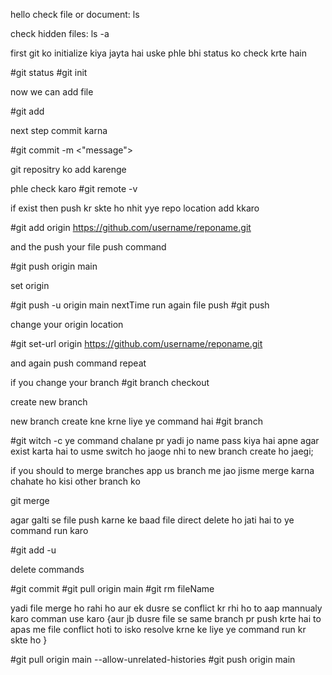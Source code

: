 hello
check file or document:   ls

check hidden files:    ls -a

first git ko initialize kiya jayta hai uske phle bhi status ko check krte hain 
 
 #git status
  #git init

  now we can add file

  #git add <file name>

  next step commit karna 

  #git commit -m <"message">

  git repositry ko add karenge 

  phle check karo 
  #git remote -v

  if exist then push kr skte ho nhit yye repo location add kkaro

  #git add origin https://github.com/username/reponame.git

  and the push your file 
  push command

  #git push origin main

  set origin

  #git push -u origin main    nextTime run again file push  #git push

  change your origin location

  #git set-url origin https://github.com/username/reponame.git

  and again push command repeat 


if you change your branch 
#git branch checkout <branchName>

create new branch

new branch create kne krne liye ye command hai
#git branch <new branch name> 

#git witch -c <branch name>       ye command chalane pr yadi jo name pass kiya hai apne agar exist karta hai to usme switch ho jaoge nhi to new branch create ho jaegi;

if you should to merge branches app us branch me jao jisme merge karna chahate ho kisi other branch ko

git merge <branch name>

agar galti se file push karne ke baad file direct delete ho jati hai to ye command run karo 

#git add -u

delete commands

#git commit
#git pull origin main
#git rm fileName

yadi file merge ho rahi ho aur ek dusre se conflict kr rhi ho to aap mannualy karo comman use karo {aur jb dusre file se same branch pr push krte hai to apas me file conflict hoti to isko resolve krne ke liye ye command run kr skte ho }

#git pull origin main --allow-unrelated-histories
#git push origin main